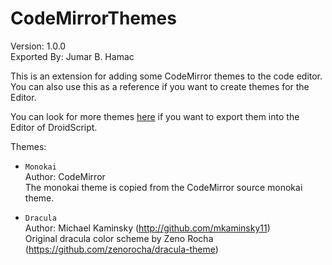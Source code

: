# CodeMirrorThemes

Version: 1.0.0<br>
Exported By: Jumar B. Hamac<br>


This is an extension for adding some CodeMirror themes to the code editor. You can also use this as a reference if you want to create themes for the Editor.

You can look for more themes [here](https://www.jsdelivr.com/package/npm/codemirror?tab=files) if you want to export them into the Editor of DroidScript.

Themes:

- `Monokai`<br>
	Author: CodeMirror<br>
	The monokai theme is copied from the CodeMirror source monokai theme.

- `Dracula`<br>
	Author: Michael Kaminsky (http://github.com/mkaminsky11)<br>
	Original dracula color scheme by Zeno Rocha (https://github.com/zenorocha/dracula-theme)